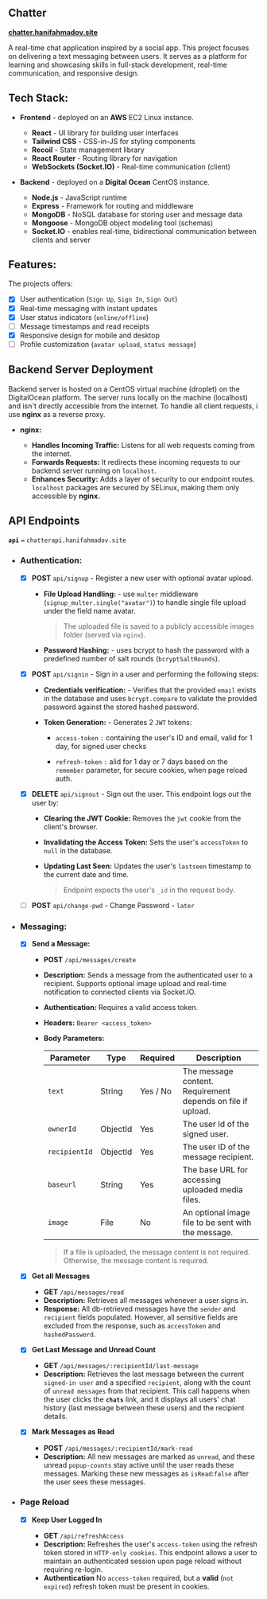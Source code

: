## Chatter

**[chatter.hanifahmadov.site](https://chatter.hanifahmadov.site/welcome)**

A real-time chat application inspired by a social app. This project focuses on delivering a text messaging between users. It serves as a platform for learning and showcasing skills in full-stack development, real-time communication, and responsive design.

## Tech Stack:

-   **Frontend** - deployed on an **AWS** EC2 Linux instance.

    -   **React** - UI library for building user interfaces
    -   **Tailwind CSS** - CSS-in-JS for styling components
    -   **Recoil** - State management library
    -   **React Router** - Routing library for navigation
    -   **WebSockets (Socket.IO)** - Real-time communication (client)

-   **Backend** - deployed on a **Digital Ocean** CentOS instance.

    -   **Node.js** - JavaScript runtime
    -   **Express** - Framework for routing and middleware
    -   **MongoDB** - NoSQL database for storing user and message data
    -   **Mongoose** - MongoDB object modeling tool (schemas)
    -   **Socket.IO** - enables real-time, bidirectional communication between clients and server

## Features:

The projects offers:

-   [x] User authentication (`Sign Up`, `Sign In`, `Sign Out`)
-   [x] Real-time messaging with instant updates
-   [x] User status indicators (`online/offline`)
-   [ ] Message timestamps and read receipts
-   [x] Responsive design for mobile and desktop
-   [ ] Profile customization (`avatar upload`, `status message`)

## Backend Server Deployment

Backend server is hosted on a CentOS virtual machine (droplet) on the DigitalOcean platform. The server runs locally on the machine (localhost) and isn't directly accessible from the internet. To handle all client requests, i use **nginx** as a reverse proxy.

-   **nginx:**

    -   **Handles Incoming Traffic:** Listens for all web requests coming from the internet.
    -   **Forwards Requests:** It redirects these incoming requests to our backend server running on `localhost`.
    -   **Enhances Security:** Adds a layer of security to our endpoint routes. `localhost` packages are secured by SELinux, making them only accessible by **nginx.**

## API Endpoints

**`api`** `=` `chatterapi.hanifahmadov.site`

-   ### Authentication:

    -   [x] **POST** `api/signup` - Register a new user with optional avatar upload.

        -   **File Upload Handling:** - use `multer` middleware (`signup_multer.single("avatar")`) to handle single file upload under the field name avatar.

            > The uploaded file is saved to a publicly accessible images folder (served via `nginx`).

        -   **Password Hashing:** - uses bcrypt to hash the password with a predefined number of salt rounds (`bcryptSaltRounds`).

    -   [x] **POST** `api/signin` - Sign in a user and performing the following steps:

        -   **Credentials verification:** - Verifies that the provided `email` exists in the database and uses `bcrypt.compare` to validate the provided password against the stored hashed password.
        -   **Token Generation:** - Generates 2 `JWT` tokens:

            -   `access-token` `:` containing the user's ID and email, valid for 1 day, for signed user checks

            -   `refresh-token` `:` alid for 1 day or 7 days based on the  
                `remember` parameter, for secure cookies, when page reload auth.

    -   [x] **DELETE** `api/signout` - Sign out the user. This endpoint logs out the user by:

        -   **Clearing the JWT Cookie:** Removes the `jwt` cookie from the client's browser.

        -   **Invalidating the Access Token:** Sets the user's `accessToken` to `null` in the database.

        -   **Updating Last Seen:** Updates the user's `lastseen` timestamp to the current date and time.

            > Endpoint expects the user's `_id` in the request body.

    -   [ ] **POST** `api/change-pwd` - Change Password - `later`

-   ### Messaging:

    -   [x] **Send a Message:**

        -   **POST** `/api/messages/create`
        -   **Description:** Sends a message from the authenticated user to a recipient. Supports optional image upload and real-time notification to connected clients via Socket.IO.
        -   **Authentication:** Requires a valid access token.
        -   **Headers:** `Bearer <access_token>`
        -   **Body Parameters:**
            <br/>

            | Parameter     | Type     | Required | Description                                                 |
            | ------------- | -------- | -------- | ----------------------------------------------------------- |
            | `text`        | String   | Yes / No | The message content. Requirement depends on file if upload. |
            | `ownerId`     | ObjectId | Yes      | The user Id of the signed user.                             |
            | `recipientId` | ObjectId | Yes      | The user ID of the message recipient.                       |
            | `baseurl`     | String   | Yes      | The base URL for accessing uploaded media files.            |
            | `image`       | File     | No       | An optional image file to be sent with the message.         |

            > If a file is uploaded, the message content is not required. Otherwise, the message content is required.

    -   [x] **Get all Messages**

        -   **GET** `/api/messages/read`
        -   **Description:** Retrieves all messages whenever a user signs in.
        -   **Response:** All db-retrieved messages have the `sender` and `recipient` fields populated. However, all sensitive fields are excluded from the response, such as `accessToken` and `hashedPassword`.

    -   [x] **Get Last Message and Unread Count**

        -   **GET** `/api/messages/:recipientId/last-message`
        -   **Description:** Retrieves the last message between the current `signed-in user` and a specified `recipient`, along with the count of `unread messages` from that recipient. This call happens when the user clicks the **`chats`** link, and it displays all users' chat history (last message between these users) and the recipient details.

    -   [x] **Mark Messages as Read**

        -   **POST** `/api/messages/:recipientId/mark-read`
        -   **Description:** All new messages are marked as `unread`, and these unread `popup-counts` stay active until the user reads these messages. Marking these new messages as `isRead`:`false` after the user sees these messages.

-   ### Page Reload

    -   [x] **Keep User Logged In**

        -   **GET** `/api/refreshAccess`
        -   **Description:** Refreshes the user's `access-token` using the refresh token stored in `HTTP-only cookies`. This endpoint allows a user to maintain an authenticated session upon page reload without requiring re-login.
        -   **Authentication** No  `access-token` required, but a **valid** (`not expired`) refresh token must be present in cookies.
